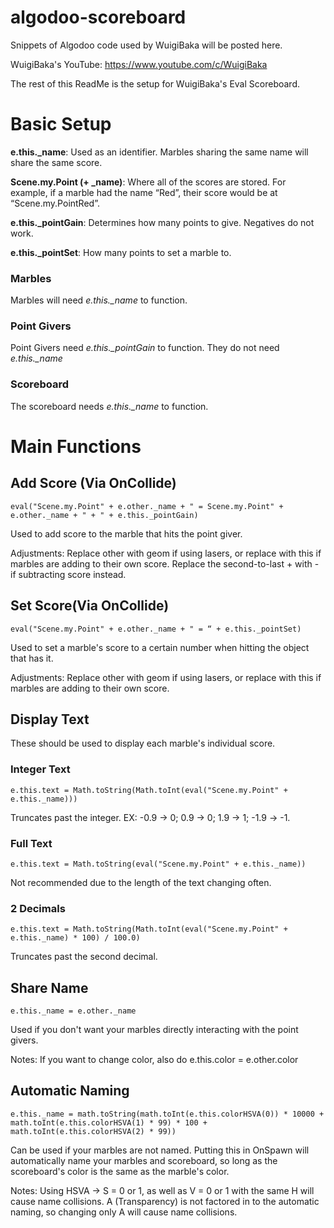 # algodoo-scoreboard

Snippets of Algodoo code used by WuigiBaka will be posted here.

WuigiBaka's YouTube: https://www.youtube.com/c/WuigiBaka

The rest of this ReadMe is the setup for WuigiBaka's Eval Scoreboard.

# Basic Setup

**e.this.\_name**: Used as an identifier. Marbles sharing the same name will share the same score.

**Scene.my.Point (+ \_name)**: Where all of the scores are stored. For example, if a marble had the name “Red”, their score would be at “Scene.my.PointRed”.

**e.this.\_pointGain**: Determines how many points to give. Negatives do not work.

**e.this.\_pointSet**: How many points to set a marble to.

### Marbles

Marbles will need *e.this.\_name* to function.

### Point Givers

Point Givers need *e.this.\_pointGain* to function. They do not need *e.this.\_name*

### Scoreboard

The scoreboard needs *e.this.\_name* to function.

# Main Functions

## Add Score (Via OnCollide)
```
eval("Scene.my.Point" + e.other._name + " = Scene.my.Point" + e.other._name + " + " + e.this._pointGain)
```
Used to add score to the marble that hits the point giver. 

Adjustments: Replace other with geom if using lasers, or replace with this if marbles are adding to their own score. Replace the second-to-last + with - if subtracting score instead.

## Set Score(Via OnCollide)
```
eval("Scene.my.Point" + e.other._name + " = “ + e.this._pointSet)
```
Used to set a marble's score to a certain number when hitting the object that has it.

Adjustments: Replace other with geom if using lasers, or replace with this if marbles are adding to their own score.

## Display Text
These should be used to display each marble's individual score.

### Integer Text
```
e.this.text = Math.toString(Math.toInt(eval("Scene.my.Point" + e.this._name)))
```
Truncates past the integer. EX: -0.9 -> 0; 0.9 -> 0; 1.9 -> 1; -1.9 -> -1.

### Full Text
```
e.this.text = Math.toString(eval("Scene.my.Point" + e.this._name))
```
Not recommended due to the length of the text changing often.

### 2 Decimals
```
e.this.text = Math.toString(Math.toInt(eval("Scene.my.Point" + e.this._name) * 100) / 100.0)
```
Truncates past the second decimal.


## Share Name
```
e.this._name = e.other._name
```
Used if you don't want your marbles directly interacting with the point givers.

Notes: If you want to change color, also do e.this.color = e.other.color

## Automatic Naming
```
e.this._name = math.toString(math.toInt(e.this.colorHSVA(0)) * 10000 + math.toInt(e.this.colorHSVA(1) * 99) * 100 + math.toInt(e.this.colorHSVA(2) * 99))
```
Can be used if your marbles are not named. Putting this in OnSpawn will automatically name your marbles and scoreboard, so long as the scoreboard's color is the same as the marble's color.

Notes: Using HSVA -> S = 0 or 1, as well as V = 0 or 1 with the same H will cause name collisions. A (Transparency) is not factored in to the automatic naming, so changing only A will cause name collisions.
